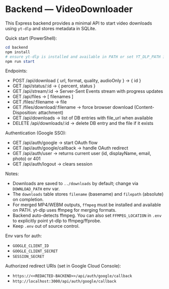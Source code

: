 # Backend — VideoDownloader

This Express backend provides a minimal API to start video downloads using `yt-dlp` and stores metadata in SQLite.

Quick start (PowerShell):

```powershell
cd backend
npm install
# ensure yt-dlp is installed and available in PATH or set YT_DLP_PATH in .env
npm run start
```

Endpoints:
- POST /api/download { url, format, quality, audioOnly } -> { id }
- GET /api/status/:id -> { percent, status }
- GET /api/stream/:id -> Server-Sent Events stream with progress updates
- GET /api/files -> [ filenames ]
- GET /files/:filename -> file
- GET /files/download/:filename -> force browser download (Content-Disposition: attachment)
- GET /api/downloads -> list of DB entries with file_url when available
- DELETE /api/downloads/:id -> delete DB entry and the file if it exists

Authentication (Google SSO):
- GET /api/auth/google -> start OAuth flow
- GET /api/auth/google/callback -> handle OAuth redirect
- GET /api/auth/user -> returns current user (id, displayName, email, photo) or 401
- GET /api/auth/logout -> clears session

Notes:
- Downloads are saved to `../downloads` by default; change via `DOWNLOAD_PATH` env var.
- The `downloads` table stores `filename` (basename) and `filepath` (absolute) on completion.
- For merged MP4/WEBM outputs, `ffmpeg` must be installed and available on PATH. yt-dlp uses ffmpeg for merging formats.
- Backend auto-detects ffmpeg. You can also set `FFMPEG_LOCATION` in `.env` to explicitly point yt-dlp to ffmpeg/ffprobe.
- Keep `.env` out of source control.

Env vars for auth:
- `GOOGLE_CLIENT_ID`
- `GOOGLE_CLIENT_SECRET`
- `SESSION_SECRET`

Authorized redirect URIs (set in Google Cloud Console):
- `https://<<REDACTED-BACKEND>>/api/auth/google/callback`
- `http://localhost:3000/api/auth/google/callback`
